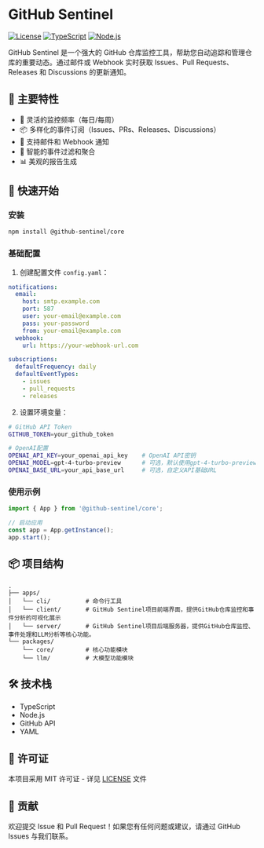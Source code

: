 # GitHub Sentinel

[![License](https://img.shields.io/badge/license-MIT-blue.svg)](LICENSE)
[![TypeScript](https://img.shields.io/badge/lang-typescript-blue.svg)](https://www.typescriptlang.org/)
[![Node.js](https://img.shields.io/badge/node-%3E%3D14-brightgreen.svg)](https://nodejs.org/)

GitHub Sentinel 是一个强大的 GitHub 仓库监控工具，帮助您自动追踪和管理仓库的重要动态。通过邮件或 Webhook 实时获取 Issues、Pull Requests、Releases 和 Discussions 的更新通知。

## 🌟 主要特性

- 🔄 灵活的监控频率（每日/每周）
- 📦 多样化的事件订阅（Issues、PRs、Releases、Discussions）
- 📧 支持邮件和 Webhook 通知
- 🎯 智能的事件过滤和聚合
- 📊 美观的报告生成

## 🚀 快速开始

### 安装

```bash
npm install @github-sentinel/core
```

### 基础配置

1. 创建配置文件 `config.yaml`：

```yaml
notifications:
  email:
    host: smtp.example.com
    port: 587
    user: your-email@example.com
    pass: your-password
    from: your-email@example.com
  webhook:
    url: https://your-webhook-url.com

subscriptions:
  defaultFrequency: daily
  defaultEventTypes:
    - issues
    - pull_requests
    - releases
```

2. 设置环境变量：

```bash
# GitHub API Token
GITHUB_TOKEN=your_github_token

# OpenAI配置
OPENAI_API_KEY=your_openai_api_key    # OpenAI API密钥
OPENAI_MODEL=gpt-4-turbo-preview      # 可选，默认使用gpt-4-turbo-preview
OPENAI_BASE_URL=your_api_base_url     # 可选，自定义API基础URL
```

### 使用示例

```typescript
import { App } from '@github-sentinel/core';

// 启动应用
const app = App.getInstance();
app.start();
```

## 📦 项目结构

```
.
├── apps/
│   └── cli/          # 命令行工具
│   └── client/       # GitHub Sentinel项目前端界面，提供GitHub仓库监控和事件分析的可视化展示
│   └── server/       # GitHub Sentinel项目后端服务器，提供GitHub仓库监控、事件处理和LLM分析等核心功能。
└── packages/
    └── core/         # 核心功能模块
    └── llm/          # 大模型功能模块
```

## 🛠️ 技术栈

- TypeScript
- Node.js
- GitHub API
- YAML

## 📄 许可证

本项目采用 MIT 许可证 - 详见 [LICENSE](LICENSE) 文件

## 🤝 贡献

欢迎提交 Issue 和 Pull Request！如果您有任何问题或建议，请通过 GitHub Issues 与我们联系。